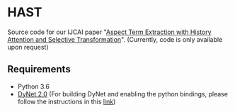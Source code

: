 # HAST
Source code for our IJCAI paper "[Aspect Term Extraction with History Attention and Selective Transformation](https://arxiv.org/abs/1805.00760)". (Currently, code is only available upon request)

## Requirements
* Python 3.6
* [DyNet 2.0](https://github.com/clab/dynet) (For building DyNet and enabling the python bindings, please follow the instructions in this [link](http://dynet.readthedocs.io/en/latest/python.html))
